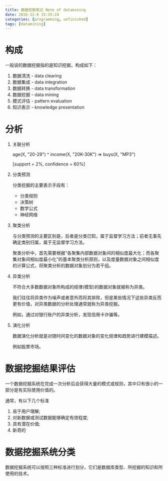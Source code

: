 ```yaml
---
title: 数据挖掘笔记 Note of datamining
date: 2016-12-6 15:35:24
categories: [programming, unfinished]
tags: [datamining]
---
```


# 构成

一般说的数据挖掘指的是知识挖掘，构成如下：

1. 数据清洗 - data clearing
2. 数据集成 - data integration
3. 数据转换 - data transformation
4. 数据挖掘 - data mining
5. 模式评估 - pattern evaluation
6. 知识表示 - knowledge presentation

# 分析

1. 关联分析

   age(X, "20-29") ^ income(X, "20K-30K") => buys(X, "MP3")

   [support = 2%, confidence = 60%]

2. 分类预测

   分类挖掘的主要表示手段有：

   - 分类规则
   - 决策树
   - 数学公式
   - 神经网络

3. 聚类分析

   与分类预测的主要区别是，后者是分类已知，属于监督学习方法；前者无事先确定类别归属，属于无监督学习方法。

   聚类分析中，首先需要根据“各聚集内部数据对象间的相似度最大化；而各聚集对象间相似度最小化”的基本聚类分析原则，以及度量数据对象之间相似度的计算公式，将聚类分析的数据对象划分为若干组。

4. 异类分析

   不符合大多数数据对象所构成的规律(模型)的数据对象就被称为异类。

   我们往往将异类作为噪声或者意外而将其排除，但是某些情况下这些异类反而更有价值，对异类数据的分析处理通常就称为异类挖掘。

   例如，通过对银行账户的异类分析，发现信用卡诈骗等。

5. 演化分析

   数据演化分析就是对随时间变化的数据对象的变化规律和趋势进行建模描述。

   例如股票市场。

# 数据挖掘结果评估

一个数据挖掘系统在完成一次分析后会获得大量的模式或规则，其中只有很小的一部分是有实际使用价值的。

通常，有以下几个标准

1. 易于用户理解;
2. 对新数据或测试数据能够确定有效程度;
3. 具有潜在价值;
4. 新奇的

# 数据挖掘系统分类

数据挖掘系统可以按照三种标准进行划分，它们是数据库类型、所挖掘的知识和所使用的技术。
